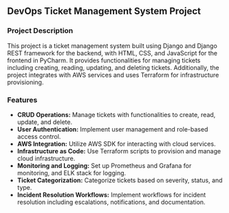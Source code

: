 ## DevOps Ticket Management System Project

### Project Description

This project is a ticket management system built using Django and Django REST framework for the backend, with HTML, CSS, and JavaScript for the frontend in PyCharm. It provides functionalities for managing tickets including creating, reading, updating, and deleting tickets. Additionally, the project integrates with AWS services and uses Terraform for infrastructure provisioning.

### Features
- **CRUD Operations:** Manage tickets with functionalities to create, read, update, and delete.
- **User Authentication:** Implement user management and role-based access control.
- **AWS Integration:** Utilize AWS SDK for interacting with cloud services.
- **Infrastructure as Code:** Use Terraform scripts to provision and manage cloud infrastructure.
- **Monitoring and Logging:** Set up Prometheus and Grafana for monitoring, and ELK stack for logging.
- **Ticket Categorization:** Categorize tickets based on severity, status, and type.
- **Incident Resolution Workflows:** Implement workflows for incident resolution including escalations, notifications, and documentation.

